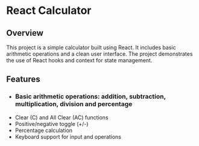# React Calculator

## Overview
This project is a simple calculator built using React. It includes basic arithmetic operations and a clean user interface. The project demonstrates the use of React hooks and context for state management.
## Features
- ### Basic arithmetic operations: addition, subtraction, multiplication, division and percentage
- Clear (C) and All Clear (AC) functions
- Positive/negative toggle (+/-)
- Percentage calculation
- Keyboard support for input and operations

